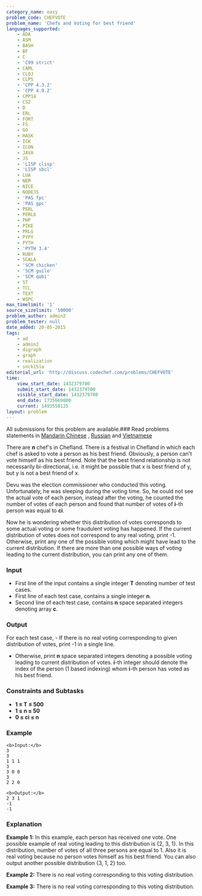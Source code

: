 ```yaml
---
category_name: easy
problem_code: CHEFVOTE
problem_name: 'Chefs and Voting for best friend'
languages_supported:
    - ADA
    - ASM
    - BASH
    - BF
    - C
    - 'C99 strict'
    - CAML
    - CLOJ
    - CLPS
    - 'CPP 4.3.2'
    - 'CPP 4.9.2'
    - CPP14
    - CS2
    - D
    - ERL
    - FORT
    - FS
    - GO
    - HASK
    - ICK
    - ICON
    - JAVA
    - JS
    - 'LISP clisp'
    - 'LISP sbcl'
    - LUA
    - NEM
    - NICE
    - NODEJS
    - 'PAS fpc'
    - 'PAS gpc'
    - PERL
    - PERL6
    - PHP
    - PIKE
    - PRLG
    - PYPY
    - PYTH
    - 'PYTH 3.4'
    - RUBY
    - SCALA
    - 'SCM chicken'
    - 'SCM guile'
    - 'SCM qobi'
    - ST
    - TCL
    - TEXT
    - WSPC
max_timelimit: '1'
source_sizelimit: '50000'
problem_author: admin2
problem_tester: null
date_added: 20-05-2015
tags:
    - ad
    - admin2
    - digraph
    - graph
    - realization
    - snck151a
editorial_url: 'http://discuss.codechef.com/problems/CHEFVOTE'
time:
    view_start_date: 1432379700
    submit_start_date: 1432379700
    visible_start_date: 1432379700
    end_date: 1735669800
    current: 1493558125
layout: problem
---
```

All submissions for this problem are available.###  Read problems statements in [Mandarin Chinese](http://www.codechef.com/download/translated/SNCK151A/mandarin/CHEFVOTE.pdf) , [Russian](http://www.codechef.com/download/translated/SNCK151A/russian/CHEFVOTE.pdf) and [Vietnamese](http://www.codechef.com/download/translated/SNCK151A/vietnamese/CHEFVOTE.pdf)

There are **n** chef's in Chefland. There is a festival in Chefland in which each chef is asked to vote a person as his best friend. Obviously, a person can't vote himself as his best friend. Note that the best friend relationship is not necessarily bi-directional, i.e. it might be possible that x is best friend of y, but y is not a best friend of x.

Devu was the election commissioner who conducted this voting. Unfortunately, he was sleeping during the voting time. So, he could not see the actual vote of each person, instead after the voting, he counted the number of votes of each person and found that number of votes of **i**-th person was equal to **ci**.

Now he is wondering whether this distribution of votes corresponds to some actual voting or some fraudulent voting has happened. If the current distribution of votes does not correspond to any real voting, print -1. Otherwise, print any one of the possible voting which might have lead to the current distribution. If there are more than one possible ways of voting leading to the current distribution, you can print any one of them.

### Input

- First line of the input contains a single integer **T** denoting number of test cases.
- First line of each test case, contains a single integer **n**.
- Second line of each test case, contains **n** space separated integers denoting array **c**.

### Output

For each test case, - If there is no real voting corresponding to given distribution of votes, print -1 in a single line.
- Otherwise, print **n** space separated integers denoting a possible voting leading to current distribution of votes. **i**-th integer should denote the index of the person (1 based indexing) whom **i**-th person has voted as his best friend.

### Constraints and Subtasks

- **1 ≤ T ≤ 500**
- **1 ≤ n ≤ 50**
- **0 ≤ ci ≤ n**

### Example

```
<b>Input:</b>
3
3
1 1 1
3
3 0 0
3
2 2 0

<b>Output:</b>
2 3 1
-1
-1

```
### Explanation

**Example 1:** In this example, each person has received one vote. One possible example of real voting leading to this distribution is {2, 3, 1}. In this distribution, number of votes of all three persons are equal to 1. Also it is real voting because no person votes himself as his best friend. You can also output another possible distribution {3, 1, 2} too.

**Example 2:** There is no real voting corresponding to this voting distribution.

**Example 3:** There is no real voting corresponding to this voting distribution.